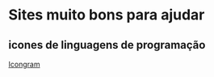 # Sites muito bons para ajudar

## icones de linguagens de programação

<a href="https://icongr.am/devicon">Icongram</a>

























